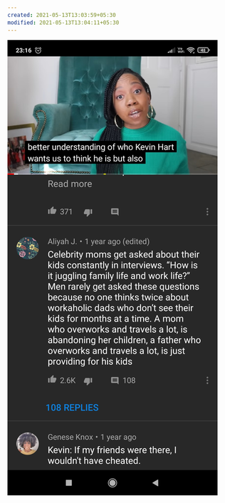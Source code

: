 ```yaml
---
created: 2021-05-13T13:03:59+05:30
modified: 2021-05-13T13:04:11+05:30
---
```


![Image](./image_picker441962718579691462.jpg)

